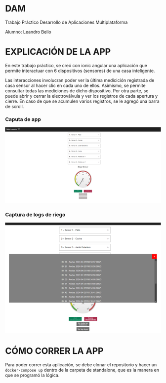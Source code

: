 # DAM
Trabajo Práctico Desarrollo de Aplicaciones Multiplataforma

Alumno: Leandro Bello

# EXPLICACIÓN DE LA APP

En este trabajo práctico, se creó con ionic angular una aplicación que permite interactuar con 6 dispositivos (sensores) de una casa inteligente. 

Las interacciones involucran poder ver la última medicición registrada de casa sensor al hacer clic en cada uno de ellos. Asimismo, se permite consultar todas las mediciones de dicho dispositivo. Por otra parte, se puede abrir y cerrar la electroválvula y ver los registros de cada apertura y cierre. En caso de que se acumulen varios registros, se le agregó una barra de scroll.

### Caputa de app
![Captura de app](app-dam-standalone/captura1.png)

### Captura de logs de riego
![Captura de logs de riego](app-dam-standalone/captura2.png)

# CÓMO CORRER LA APP

Para poder correr esta aplicación, se debe clonar el repositorio y hacer un `docker-compose up` dentro de la carpeta de standalone, que es la manera en que se programó la lógica.

